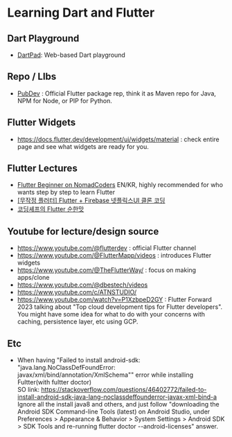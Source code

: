 # Learning Dart and Flutter

## Dart Playground
* [DartPad](http://dartpad.dev): Web-based Dart playground

## Repo / LIbs
* [PubDev](https://pub.dev) : Official Flutter package rep, think it as Maven repo for Java, NPM for Node, or PIP for Python.

## Flutter Widgets
* https://docs.flutter.dev/development/ui/widgets/material : check entire page and see what widgets are ready for you.

## Flutter Lectures
* [Flutter Beginner on NomadCoders](https://nomadcoders.co/flutter-for-beginners/) EN/KR, highly recommended for who wants step by step to learn Flutter
* [[무작정 플러터] Flutter + Firebase 넷플릭스UI 클론 코딩](https://edu.goorm.io/lecture/19172/무작정-플러터-flutter-firebase-넷플릭스ui-클론-코딩)
* [코딩셰프의 Flutter 순한맛](https://edu.goorm.io/learn/lecture/21167/코딩셰프의-flutter-순한맛)

## Youtube for lecture/design source
* https://www.youtube.com/@flutterdev : official Flutter channel
* https://www.youtube.com/@FlutterMapp/videos : introduces Flutter widgets
* https://www.youtube.com/@TheFlutterWay/ : focus on making apps/clone
* https://www.youtube.com/@dbestech/videos
* https://www.youtube.com/c/ATNSTUDIO/
* https://www.youtube.com/watch?v=P1XzbpeD2GY : Flutter Forward 2023 talking about "Top cloud development tips for Flutter developers". You might have some idea for what to do with your concerns with caching, persistence layer, etc using GCP.

## Etc
* When having "Failed to install android-sdk: "java.lang.NoClassDefFoundError: javax/xml/bind/annotation/XmlSchema"" error while installing Fultter(with fultter doctor)<br/>
  SO link: https://stackoverflow.com/questions/46402772/failed-to-install-android-sdk-java-lang-noclassdeffounderror-javax-xml-bind-a
   Ignore all the install java8 and others, and just follow "downloading the Android SDK Command-line Tools (latest) on Android Studio, under Preferences > Appearance & Behavior > System Settings > Android SDK > SDK Tools and re-running flutter doctor --android-licenses" answer.
